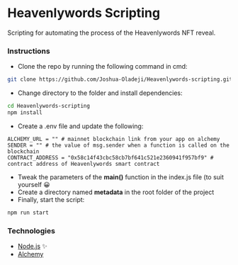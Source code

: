 # Heavenlywords Scripting
Scripting for automating the process of the Heavenlywords NFT reveal.

### Instructions
- Clone the repo by running the following command in cmd:
```bash
git clone https://github.com/Joshua-Oladeji/Heavenlywords-scripting.git
```

- Change directory to the folder and install dependencies:
```bash
cd Heavenlywords-scripting
npm install
```

- Create a .env file and update the following:
```
ALCHEMY_URL = "" # mainnet blockchain link from your app on alchemy
SENDER = "" # the value of msg.sender when a function is called on the blockchain
CONTRACT_ADDRESS = "0x58c14f43cbc58cb7bf641c521e2360941f957bf9" # contract address of Heavenlywords smart contract
```

- Tweak the parameters of the **main()** function in the index.js file (to suit yourself 😀
- Create a directory named **metadata** in the root folder of the project
- Finally, start the script:
```bash
npm run start
```

### Technologies
- [Node.js](https://nodejs.org/en/) ✨
- [Alchemy](https://www.alchemy.com/)